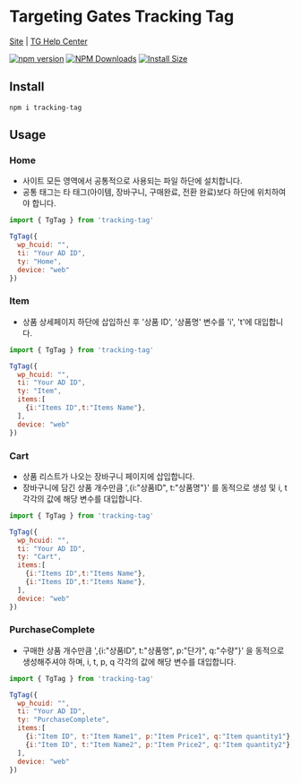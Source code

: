 # Targeting Gates Tracking Tag 

[Site](https://myelinsoft.com/) |
[TG Help Center](https://help.widerplanet.com/)

[![npm version](https://img.shields.io/npm/v/trackingtag.svg?style=flat-square)](https://www.npmjs.com/package/tracking-tag)
[![NPM Downloads](https://img.shields.io/npm/dm/trackingtag.svg?style=flat)](https://npmcharts.com/compare/tracking-tag)
[![Install Size](https://packagephobia.now.sh/badge?p=trackingtag)](https://packagephobia.now.sh/result?p=tracking-tag)


## Install

```shell
npm i tracking-tag
```

## Usage
### Home
- 사이트 모든 영역에서 공통적으로 사용되는 파일 하단에 설치합니다.
- 공통 태그는 타 태그(아이템, 장바구니, 구매완료, 전환 완료)보다 하단에 위치하여야 합니다.
```js
import { TgTag } from 'tracking-tag'

TgTag({
  wp_hcuid: "",
  ti: "Your AD ID",
  ty: "Home",
  device: "web"
})
```

### Item
- 상품 상세페이지 하단에 삽입하신 후 '상품 ID', '상품명' 변수를 'i', 't'에 대입합니다.
```js
import { TgTag } from 'tracking-tag'

TgTag({
  wp_hcuid: "",
  ti: "Your AD ID",
  ty: "Item",
  items:[
    {i:"Items ID",t:"Items Name"},
  ],
  device: "web"
})
```

### Cart
- 상품 리스트가 나오는 장바구니 페이지에 삽입합니다.
- 장바구니에 담긴 상품 개수만큼 ',{i:"상품ID", t:"상품명"}' 를 동적으로 생성 및 i, t 각각의 값에 해당 변수를 대입합니다.
```js
import { TgTag } from 'tracking-tag'

TgTag({
  wp_hcuid: "",
  ti: "Your AD ID",
  ty: "Cart",
  items:[
    {i:"Items ID",t:"Items Name"},
    {i:"Items ID",t:"Items Name"},
  ],
  device: "web"
})
```

### PurchaseComplete
- 구매한 상품 개수만큼 ',{i:"상품ID", t:"상품명", p:"단가", q:"수량"}' 을 동적으로 생성해주셔야 하며, i, t, p, q 각각의 값에 해당 변수를 대입합니다.
```js
import { TgTag } from 'tracking-tag'

TgTag({
  wp_hcuid: "",
  ti: "Your AD ID",
  ty: "PurchaseComplete",
  items:[
    {i:"Item ID", t:"Item Name1", p:"Item Price1", q:"Item quantity1"},
    {i:"Item ID", t:"Item Name2", p:"Item Price2", q:"Item quantity2"},
  ],
  device: "web"
})
```

